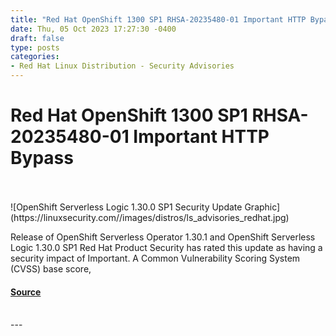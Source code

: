 ```yaml
---
title: "Red Hat OpenShift 1300 SP1 RHSA-20235480-01 Important HTTP Bypass"
date: Thu, 05 Oct 2023 17:27:30 -0400
draft: false
type: posts
categories: 
- Red Hat Linux Distribution - Security Advisories
---
```

# Red Hat OpenShift 1300 SP1 RHSA-20235480-01 Important HTTP Bypass

<br/>

<br/>
![OpenShift Serverless Logic 1.30.0 SP1 Security Update Graphic](https://linuxsecurity.com//images/distros/ls_advisories_redhat.jpg)

Release of OpenShift Serverless Operator 1.30.1 and OpenShift Serverless Logic 1.30.0 SP1 Red Hat Product Security has rated this update as having a security impact of Important. A Common Vulnerability Scoring System (CVSS) base score,

#### [Source](https://linuxsecurity.com/advisories/red-hat/redhat-rhsa-2023-5480-01-important-release-of-openshift-serverless-logic-slyj3iex3yud)

<br/>
---
